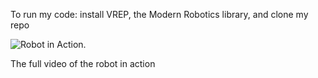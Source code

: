 To run my code: install VREP, the Modern Robotics library, and clone my repo

![Robot in Action]( URL ).


The full video of the robot in action
